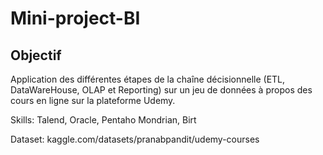 # Mini-project-BI
## Objectif
Application des différentes étapes de la chaîne décisionnelle (ETL, DataWareHouse, OLAP et Reporting) sur un jeu de données à propos des cours en ligne sur la plateforme Udemy.

Skills: Talend, Oracle, Pentaho Mondrian, Birt

Dataset: kaggle.com/datasets/pranabpandit/udemy-courses
